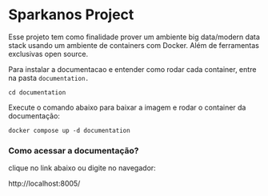 # Sparkanos Project

Esse projeto tem como finalidade prover um ambiente big data/modern data stack usando um ambiente de containers com Docker. Além de ferramentas exclusivas open source.

Para instalar a documentacao e entender como rodar cada container, entre na pasta ```documentation.```
```
cd documentation
```

Execute o comando abaixo para baixar a imagem e rodar o container da documentação:
```
docker compose up -d documentation
```

### Como acessar a documentação?

clique no link abaixo ou digite no navegador:

http://localhost:8005/
